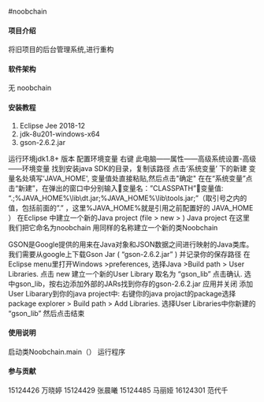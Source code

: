 #noobchain

#### 项目介绍
将旧项目的后台管理系统,进行重构

#### 软件架构
无
noobchain

#### 安装教程

1. Eclipse Jee 2018-12
2. jdk-8u201-windows-x64
3. gson-2.6.2.jar

运行环境jdk1.8+ 版本
配置环境变量
右键 此电脑——属性——高级系统设置-高级
——环境变量
找到安装java SDK的目录，复制该路径
点击‘系统变量’ 下的新建
变量名处填写‘JAVA_HOME', 变量值处直接粘贴,然后点击"确定"
在在“系统变量”点击“新建”，在弹出的窗口中分别输入变量名：”CLASSPATH”变量值: “.;%JAVA_HOME%\lib\dt.jar;%JAVA_HOME%\lib\tools.jar;”（取引号之内的值，包括前面的”.” ，这里%JAVA_HOME%就是引用之前配置好的 JAVA_HOME ）
在Eclipse 中建立一个新的Java project
(file > new > ) Java project
在这里我们把它命名为noobchain
用同样的名称建立一个新的类Noobchain

GSON是Google提供的用来在Java对象和JSON数据之间进行映射的Java类库。
我们需要从google上下载Gson Jar ( “gson-2.6.2.jar” ) 
并记录你的保存路径
在Eclipse menu里打开Windows >preferences, 选择Java >Build path > User Libraries. 点击 new 建立一个新的User Library 取名为 “gson_lib” 点击确认. 
选中gson_lib，按右边添加外部的JARs找到你存的gson-2.6.2.jar 应用并关闭
添加User Libarary到你的java project中: 右键你的java projact的package选择 package explorer > Build path > Add Libraries. 
选择User Libraries中你新建的 “gson_lib” 然后点击结束


#### 使用说明

启动类Noobchain.main（） 运行程序

#### 参与贡献
15124426 万晓婷
15124429 张晨曦
15124485 马丽娅
16124301 范代千  	



